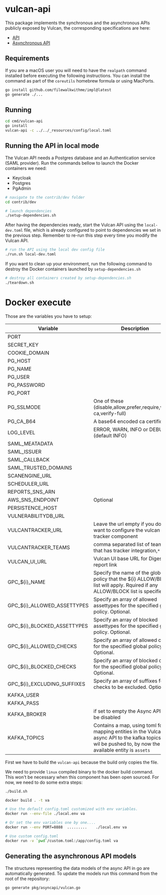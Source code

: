 # vulcan-api

This package implements the synchronous and the asynchronous APIs publicly
exposed by Vulcan, the corresponding specifications are here:

* [API](docs/swagger.json)
* [Asynchronous API](docs/asyncapi.yaml)

## Requirements

If you are a macOS user you will need to have the `realpath` command installed before executing the following instructions.
You can install the command as part of the `coreutils` homebrew formula or using MacPorts.

```sh
go install github.com/filewalkwithme/impl@latest
go generate ./...
```

## Running

```sh
cd cmd/vulcan-api
go install
vulcan-api -c ../../_resources/config/local.toml
```

## Running the API in local mode

The Vulcan API needs a Postgres database and an Authentication service (SAML provider).
Run the commands bellow to launch the Docker containers we need:
- Keycloak
- Postgres
- PgAdmin

```sh
# navigate to the contrib/dev folder
cd contrib/dev

# launch dependencies
./setup-dependencies.sh
```

After having the dependencies ready, start the Vulcan API using the
`local-dev.toml` file, which is already configured to point to
dependencies we set in the previous step. Remember to re-run this
step every time you modify the Vulcan API.

```sh
# run the API using the local dev config file
./run.sh local-dev.toml
```

If you want to clean up your environment, run the following command to
destroy the Docker containers launched by `setup-dependencies.sh`

```sh
# destroy all containers created by setup-dependencies.sh
./teardown.sh
```

# Docker execute

Those are the variables you have to setup:

|Variable|Description|Sample|
|---|---|---|
|PORT||8080|
|SECRET_KEY||SUPERSECRETSIGNKEY|
|COOKIE_DOMAIN||localhost|
|PG_HOST||localhost|
|PG_NAME||vulcanito|
|PG_USER||vulcanito|
|PG_PASSWORD||vulcanito|
|PG_PORT||5432|
|PG_SSLMODE|One of these (disable,allow,prefer,require,verify-ca,verify-full)|disable|
|PG_CA_B64|A base64 encoded ca certificate||
|LOG_LEVEL| ERROR, WARN, INFO or DEBUG (default INFO)|
|SAML_MEATADATA|||
|SAML_ISSUER|||
|SAML_CALLBACK||http://localhost:8080/api/v1/login/callback|
|SAML_TRUSTED_DOMAINS||["localhost"]|
|SCANENGINE_URL||http://localhost:8081/v1/|
|SCHEDULER_URL||http://localhost:8082/||
|REPORTS_SNS_ARN||arn:aws:sns:xxx:123456789012:yyy|
|AWS_SNS_ENDPOINT|Optional||
|PERSISTENCE_HOST||persistence.vulcan.example.com|
|VULNERABILITYDB_URL||http://localhost:8083|
|VULCANTRACKER_URL|Leave the url empty if you don't want to configure the vulcan-tracker component|http://localhost:8085|
|VULCANTRACKER_TEAMS|comma separated list of team ids that has tracker integration,`*` for all|ba2f2a9b-1ea8-4a28-9519-eab4ed290866|
|VULCAN_UI_URL|Vulcan UI base URL for Digest report link|http://localhost:1234|
|GPC_${i}_NAME|Specify the name of the global policy that the ${i} ALLOW/BLOCK list will apply. Rquired if any ALLOW/BLOCK list is specified.|web-scanning-global|
|GPC_${i}_ALLOWED_ASSETTYPES|Specify an array of allowed assettypes for the specified global policy. Optional.|[]|
|GPC_${i}_BLOCKED_ASSETTYPES|Specify an array of blocked assettypes for the specified global policy. Optional.|[]|
|GPC_${i}_ALLOWED_CHECKS|Specify an array of allowed checks for the specified global policy. Optional.|["vulcan-zap","vulcan-burp"]|
|GPC_${i}_BLOCKED_CHECKS|Specify an array of blocked checks for the specified global policy. Optional.|["vulcan-masscan"]|
|GPC_${i}_EXCLUDING_SUFFIXES|Specify an array of suffixes for checks to be excluded. Optional.|["experimental"]|
|KAFKA_USER||user|
|KAFKA_PASS||supersecret|
|KAFKA_BROKER|if set to empty the Async API will be disabled|kafka.example.com:9094|
|KAFKA_TOPICS|Contains a map, using toml format, mapping entities in the Vulcan async API to the kafka topics they wil be pushed to, by now the only available entity is ``assets`` |[assets = "assets-topic"]|
First we have to build the `vulcan-api` because the build only copies the file.

We need to provide `linux` compiled binary to the docker build command. This won't be necessary when this component has been open sourced.
For now, we need to do some extra steps:

```bash
./build.sh

docker build . -t va

# Use the default config.toml customized with env variables.
docker run --env-file ./local.env va

# Or set the env variables one by one....
docker run --env PORT=8888  .........    ./local.env va

# Use custom config.toml
docker run -v `pwd`/custom.toml:/app/config.toml va
```

## Generating the asynchronous API models

The structures representing the data models of the async API in go are
automatically generated. To update the models run this command from the root of
the repository:

```bash
go generate pkg/asyncapi/vulcan.go
```
